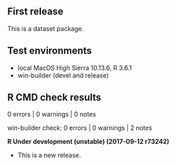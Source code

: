 ## First release

This is a dataset package.

## Test environments
* local MacOS High Sierra 10.13.6, R 3.6.1
* win-builder (devel and release)

## R CMD check results

0 errors | 0 warnings | 0 notes

win-builder check: 0 errors | 0 warnings | 2 notes

**R Under development (unstable) (2017-09-12 r73242)**

  * This is a new release.
